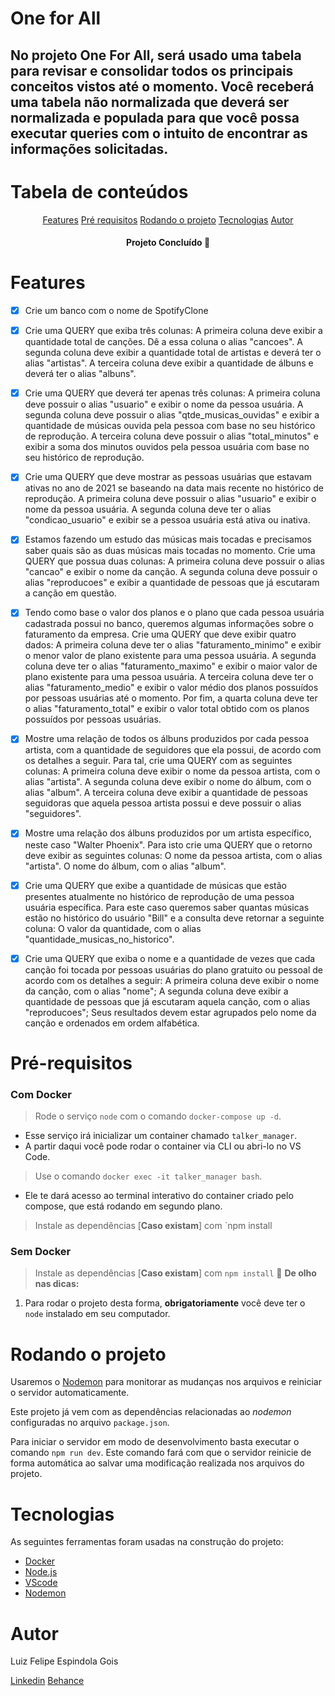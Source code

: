# One for All

## No projeto One For All, será usado uma tabela para revisar e consolidar todos os principais conceitos vistos até o momento. Você receberá uma tabela não normalizada que deverá ser normalizada e populada para que você possa executar queries com o intuito de encontrar as informações solicitadas.

# Tabela de conteúdos

<p align="center">
  <a href="#features">Features</a>
  <a href="#requisitos">Pré requisitos</a>
  <a href="#rodando">Rodando o projeto</a>
  <a href="#tech">Tecnologias</a>
  <a href="#autor">Autor</a>
</p>

<h4 align="center"> 
	Projeto Concluído 🚀
</h4>

<h1 id="features">Features</h1>

- [x] Crie um banco com o nome de SpotifyClone

- [x] Crie uma QUERY que exiba três colunas:
A primeira coluna deve exibir a quantidade total de canções. Dê a essa coluna o alias "cancoes".
A segunda coluna deve exibir a quantidade total de artistas e deverá ter o alias "artistas".
A terceira coluna deve exibir a quantidade de álbuns e deverá ter o alias "albuns".

- [x] Crie uma QUERY que deverá ter apenas três colunas:
A primeira coluna deve possuir o alias "usuario" e exibir o nome da pessoa usuária.
A segunda coluna deve possuir o alias "qtde_musicas_ouvidas" e exibir a quantidade de músicas ouvida pela pessoa com base no seu histórico de reprodução.
A terceira coluna deve possuir o alias "total_minutos" e exibir a soma dos minutos ouvidos pela pessoa usuária com base no seu histórico de reprodução.

- [x] Crie uma QUERY que deve mostrar as pessoas usuárias que estavam ativas no ano de 2021 se baseando na data mais recente no histórico de reprodução.
A primeira coluna deve possuir o alias "usuario" e exibir o nome da pessoa usuária.
A segunda coluna deve ter o alias "condicao_usuario" e exibir se a pessoa usuária está ativa ou inativa.

- [x] Estamos fazendo um estudo das músicas mais tocadas e precisamos saber quais são as duas músicas mais tocadas no momento. Crie uma QUERY que possua duas colunas:
A primeira coluna deve possuir o alias "cancao" e exibir o nome da canção.
A segunda coluna deve possuir o alias "reproducoes" e exibir a quantidade de pessoas que já escutaram a canção em questão.

- [x] Tendo como base o valor dos planos e o plano que cada pessoa usuária cadastrada possui no banco, queremos algumas informações sobre o faturamento da empresa. Crie uma QUERY que deve exibir quatro dados:
A primeira coluna deve ter o alias "faturamento_minimo" e exibir o menor valor de plano existente para uma pessoa usuária.
A segunda coluna deve ter o alias "faturamento_maximo" e exibir o maior valor de plano existente para uma pessoa usuária.
A terceira coluna deve ter o alias "faturamento_medio" e exibir o valor médio dos planos possuídos por pessoas usuárias até o momento.
Por fim, a quarta coluna deve ter o alias "faturamento_total" e exibir o valor total obtido com os planos possuídos por pessoas usuárias.

- [x] Mostre uma relação de todos os álbuns produzidos por cada pessoa artista, com a quantidade de seguidores que ela possui, de acordo com os detalhes a seguir. Para tal, crie uma QUERY com as seguintes colunas:
A primeira coluna deve exibir o nome da pessoa artista, com o alias "artista".
A segunda coluna deve exibir o nome do álbum, com o alias "album".
A terceira coluna deve exibir a quantidade de pessoas seguidoras que aquela pessoa artista possui e deve possuir o alias "seguidores".

- [x] Mostre uma relação dos álbuns produzidos por um artista específico, neste caso "Walter Phoenix". Para isto crie uma QUERY que o retorno deve exibir as seguintes colunas:
O nome da pessoa artista, com o alias "artista".
O nome do álbum, com o alias "album".

- [x] Crie uma QUERY que exibe a quantidade de músicas que estão presentes atualmente no histórico de reprodução de uma pessoa usuária específica. Para este caso queremos saber quantas músicas estão no histórico do usuário "Bill" e a consulta deve retornar a seguinte coluna:
O valor da quantidade, com o alias "quantidade_musicas_no_historico".

- [x] Crie uma QUERY que exiba o nome e a quantidade de vezes que cada canção foi tocada por pessoas usuárias do plano gratuito ou pessoal de acordo com os detalhes a seguir:
A primeira coluna deve exibir o nome da canção, com o alias "nome";
A segunda coluna deve exibir a quantidade de pessoas que já escutaram aquela canção, com o alias "reproducoes";
Seus resultados devem estar agrupados pelo nome da canção e ordenados em ordem alfabética.

<h1 id="requisitos">Pré-requisitos</h1>

 ### Com Docker
 
> Rode o serviço `node` com o comando `docker-compose up -d`.
- Esse serviço irá inicializar um container chamado `talker_manager`.
- A partir daqui você pode rodar o container via CLI ou abri-lo no VS Code.
> Use o comando `docker exec -it talker_manager bash`.
- Ele te dará acesso ao terminal interativo do container criado pelo compose, que está rodando em segundo plano.
> Instale as dependências [**Caso existam**] com `npm install
### Sem Docker

> Instale as dependências [**Caso existam**] com `npm install`
:eyes: **De olho nas dicas:** 
1. Para rodar o projeto desta forma, **obrigatoriamente** você deve ter o `node` instalado em seu computador.

<h1 id="Rodando">Rodando o projeto</h1>

Usaremos o [Nodemon](https://nodemon.io) para monitorar as mudanças nos arquivos e reiniciar o servidor automaticamente.

Este projeto já vem com as dependências relacionadas ao _nodemon_ configuradas no arquivo `package.json`.

Para iniciar o servidor em modo de desenvolvimento basta executar o comando `npm run dev`. Este comando fará com que o servidor reinicie de forma automática ao salvar uma modificação realizada nos arquivos do projeto.

<h1 id="tech">Tecnologias</h1>

As seguintes ferramentas foram usadas na construção do projeto:

- [Docker](https://www.docker.com/)
- [Node.js](https://nodejs.org/en/)
- [VScode](https://code.visualstudio.com/)
- [Nodemon](https://nodemon.io/)

<h1 id="autor">Autor</h1>

<p>Luiz Felipe Espindola Gois</p>

[Linkedin](https://www.linkedin.com/in/luizfelipegois/)
[Behance](https://www.behance.net/luizfelipe_gois)